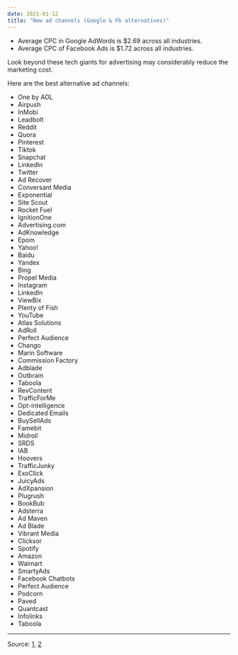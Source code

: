 ```yaml
---
date: 2021-01-12
title: "New ad channels (Google & Fb alternatives)"
---
```


- Average CPC in Google AdWords is $2.69 across all industries.
- Average CPC of Facebook Ads is $1.72 across all industries.

Look beyond these tech giants for advertising may considerably reduce the marketing cost.

Here are the best alternative ad channels:

- One by AOL
- Airpush
- InMobi
- Leadbolt
- Reddit
- Quora
- Pinterest
- Tiktok
- Snapchat
- LinkedIn
- Twitter
- Ad Recover
- Conversant Media
- Exponential
- Site Scout
- Rocket Fuel
- IgnitionOne
- Advertising.com
- AdKnowledge
- Epom
- Yahoo!
- Baidu
- Yandex
- Bing
- Propel Media
- Instagram
- LinkedIn
- ViewBix
- Plenty of Fish
- YouTube
- Atlas Solutions
- AdRoll
- Perfect Audience
- Chango
- Marin Software
- Commission Factory
- Adblade
- Outbrain
- Taboola
- RevContent
- TrafficForMe
- Opt-intelligence
- Dedicated Emails
- BuySellAds
- Famebit
- Midroll
- SRDS
- IAB
- Hoovers
- TrafficJunky
- ExoClick
- JuicyAds
- AdXpansion
- Plugrush
- BookBub
- Adsterra
- Ad Maven
- Ad Blade
- Vibrant Media
- Clicksor
- Spotify
- Amazon
- Walmart
- SmartyAds
- Facebook Chatbots
- Perfect Audience
- Podcorn
- Paved
- Quantcast
- Infolinks
- Taboola

---

Source: [1](https://www.singlegrain.com/blog-posts/pay-per-click/alternative-ad-networks/), [2](https://colonyspark.com/blog/google-and-facebook-ad-alternatives/)